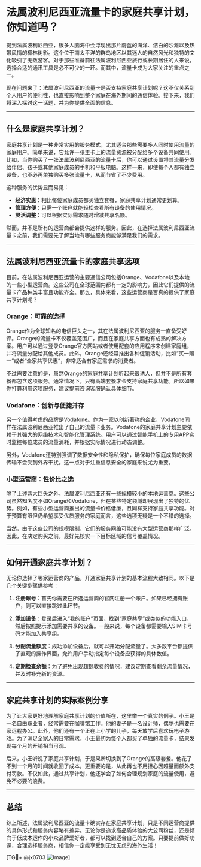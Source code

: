 # 法属波利尼西亚流量卡的家庭共享计划，你知道吗？

提到法属波利尼西亚，很多人脑海中会浮现出那片蔚蓝的海洋、洁白的沙滩以及热带风情的椰林树影。这个位于南太平洋的群岛地区以其迷人的自然风光和独特的文化吸引了无数游客。对于那些准备前往法属波利尼西亚旅行或长期居住的人来说，选择合适的通讯工具是必不可少的一环。而其中，流量卡成为大家关注的重点之一。

现在问题来了：法属波利尼西亚的流量卡是否支持家庭共享计划呢？这不仅关系到个人用户的便利性，也直接影响到整个家庭在海外期间的通信体验。接下来，我们将深入探讨这一话题，并为你提供全面的信息。

---

## 什么是家庭共享计划？

家庭共享计划是一种非常实用的服务模式，尤其适合那些需要多人同时使用流量的家庭用户。简单来说，它允许一张主卡上的流量资源被分配给多个设备共同使用。比如，当你购买了一张法属波利尼西亚的流量卡后，你可以通过设置将其流量分发给伴侣、孩子或其他家庭成员的手机和平板电脑。这样一来，即使每个人都有独立设备，也不必再单独购买多张流量卡，从而节省了不少费用。

这种服务的优势显而易见：
- **经济实惠**：相比每位家庭成员都买独立套餐，家庭共享计划通常更划算。
- **管理方便**：只需一个账户就能轻松查看所有设备的使用情况。
- **灵活调整**：可以根据实际需求随时增减共享名额。

然而，并不是所有的运营商都会提供这样的服务。因此，在选择法属波利尼西亚流量卡之前，我们需要先了解当地有哪些服务商能够满足我们的需求。

---

## 法属波利尼西亚流量卡的家庭共享选项

目前，在法属波利尼西亚运营的主要通信公司包括Orange、Vodafone以及本地的一些小型运营商。这些公司在全球范围内都有一定的影响力，因此它们提供的流量卡产品种类丰富且功能齐全。那么，具体来看，这些运营商是否真的提供了家庭共享计划呢？

### Orange：可靠的选择

Orange作为全球知名的电信巨头之一，其在法属波利尼西亚的服务一直备受好评。Orange的流量卡不仅覆盖范围广，而且在家庭共享方面也有成熟的解决方案。用户可以通过登录Orange官方网站或者使用配套的应用程序来创建家庭组，并将流量分配给其他成员。此外，Orange还经常推出各种促销活动，比如“买一赠一”或者“全家共享优惠”，非常适合有家庭需求的消费者。

不过需要注意的是，虽然Orange的家庭共享计划听起来很诱人，但并不是所有套餐都包含这项服务。通常情况下，只有高端套餐才会支持家庭共享功能。所以如果你打算利用这项服务，建议提前咨询客服确认具体细节。

### Vodafone：创新与便捷并存

另一个值得考虑的品牌是Vodafone。作为一家以创新著称的企业，Vodafone同样在法属波利尼西亚推出了自己的流量卡业务。Vodafone的家庭共享计划主要依赖于其强大的网络技术和智能化管理系统。用户可以通过智能手机上的专用APP实时监控每位成员的流量消耗，并根据实际情况进行动态调整。

另外，Vodafone还特别强调了数据安全性和隐私保护，确保每位家庭成员的数据传输不会受到外界干扰。这一点对于注重信息安全的家庭来说尤为重要。

### 小型运营商：性价比之选

除了上述两大巨头之外，法属波利尼西亚还有一些规模较小的本地运营商。这些公司虽然知名度不如Orange和Vodafone，但在某些特定领域却展现出了独特的优势。例如，有些小型运营商推出的流量卡价格低廉，且同样支持家庭共享功能。对于预算有限但仍希望享受优质服务的家庭而言，这些选项无疑是一个不错的选择。

当然，由于这些公司的规模限制，它们的服务网络可能没有大型运营商那样广泛。因此，在决定购买之前，最好先核实一下目标区域的信号覆盖情况。

---

## 如何开通家庭共享计划？

无论你选择了哪家运营商的产品，开通家庭共享计划的基本流程大致相同。以下是几个关键步骤供参考：

1. **注册账号**：首先你需要在所选运营商的官网注册一个账户。如果已经拥有账户，则可以直接跳过此环节。
   
2. **添加设备**：登录后进入“我的账户”页面，找到“家庭共享”或类似的功能入口，然后按照提示添加需要共享的设备。一般来说，每个设备都需要输入SIM卡号码才能加入共享组。

3. **分配流量额度**：成功添加设备后，就可以开始分配流量了。大多数平台都提供了直观的操作界面，允许用户手动指定每个设备应获得的具体数值。

4. **定期检查余额**：为了避免出现超额收费的情况，建议定期查看剩余流量情况，并及时补充新的资源。

---

## 家庭共享计划的实际案例分享

为了让大家更好地理解家庭共享计划的价值所在，这里举一个真实的例子。小王是一名自由职业者，经常需要在咖啡馆工作。他的妻子是一名设计师，偶尔也需要在家远程办公。此外，他们还有一个正在上小学的儿子，每天放学后喜欢玩电子游戏。为了满足全家人的日常需求，小王最初为每个人都买了单独的流量卡，结果发现每个月的开销相当可观。

后来，小王听说了家庭共享计划，于是果断切换到了Orange的高级套餐。他花了不到一个月的时间就收回了成本，更重要的是，从此再也不用担心因超量而额外支付罚款。不仅如此，通过共享计划，他还学会了如何合理规划家庭的流量使用，避免不必要的浪费。

---

## 总结

综上所述，法属波利尼西亚的流量卡确实存在家庭共享计划，只是不同运营商提供的具体形式和服务内容略有差异。无论你是追求高品质体验的大公司粉丝，还是倾向于低成本运作的小众品牌爱好者，都可以找到适合自己的方案。只要提前做好功课，合理选择服务商，相信你一定能享受到无忧无虑的海外生活！

[TG💪+ @jx0703 ![Image](https://github.com/user-attachments/assets/dbca1d08-cadb-493c-b0ec-ad6f7a83f270)]
